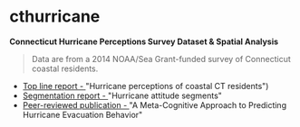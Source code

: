 # cthurricane
**Connecticut Hurricane Perceptions Survey Dataset & Spatial Analysis**

> Data are from a 2014 NOAA/Sea Grant-funded survey of Connecticut coastal residents.

- [Top line report - ](https://climatecommunication.yale.edu/publications/hurricane-perceptions-of-coastal-ct-residents/) "Hurricane perceptions of coastal CT residents")
- [Segmentation report - ](https://climatecommunication.yale.edu/publications/coastal-ct-hurricane-segments/) "Hurricane attitude segments"
- [Peer-reviewed publication - ](https://www.tandfonline.com/doi/abs/10.1080/17524032.2019.1687100) "A Meta-Cognitive Approach to Predicting Hurricane Evacuation Behavior"


